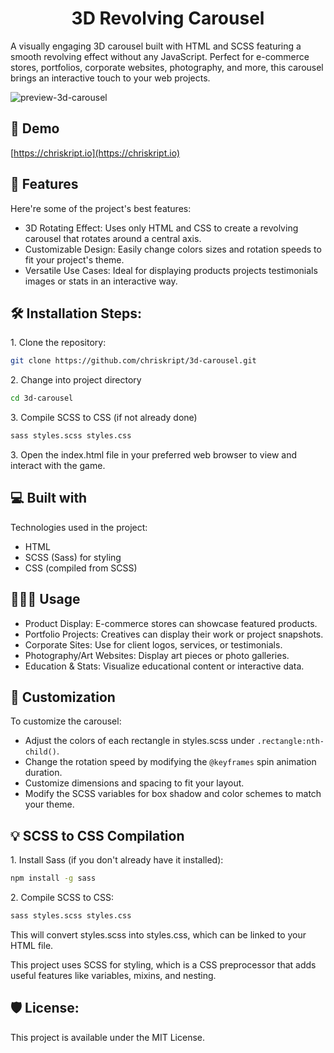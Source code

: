 <h1 align="center" id="title">3D Revolving Carousel</h1>

<p id="description">A visually engaging 3D carousel built with HTML and SCSS featuring a smooth revolving effect without any JavaScript. Perfect for e-commerce stores, portfolios, corporate websites, photography, and more, this carousel brings an interactive touch to your web projects.</p>

![preview-3d-carousel](https://github.com/user-attachments/assets/6b50ce30-e9b0-45aa-8299-99b343623d47)

<h2>🚀 Demo</h2>

[https://chriskript.io](https://chriskript.io)

  
  
<h2>🧐 Features</h2>

Here're some of the project's best features:

*   3D Rotating Effect: Uses only HTML and CSS to create a revolving carousel that rotates around a central axis.
*   Customizable Design: Easily change colors sizes and rotation speeds to fit your project's theme.
*   Versatile Use Cases: Ideal for displaying products projects testimonials images or stats in an interactive way.

<h2>🛠️ Installation Steps:</h2>

<p>1. Clone the repository:</p>

```bash
git clone https://github.com/chriskript/3d-carousel.git
```

<p>2. Change into project directory</p>

```bash
cd 3d-carousel
```

<p>3. Compile SCSS to CSS (if not already done)</p>

```bash
sass styles.scss styles.css
```

<p>3. Open the index.html file in your preferred web browser to view and interact with the game.</p>

  
<h2>💻 Built with</h2>

Technologies used in the project:

*   HTML
*   SCSS (Sass) for styling
*   CSS (compiled from SCSS)

<h2>👩🏻‍💻 Usage</h2>

*   Product Display: E-commerce stores can showcase featured products.
*   Portfolio Projects: Creatives can display their work or project snapshots.
*   Corporate Sites: Use for client logos, services, or testimonials.
*   Photography/Art Websites: Display art pieces or photo galleries.
*   Education & Stats: Visualize educational content or interactive data.


<h2>🎨 Customization</h2>

<p>To customize the carousel:</p>

*   Adjust the colors of each rectangle in styles.scss under `.rectangle:nth-child()`.
*   Change the rotation speed by modifying the `@keyframes` spin animation duration.
*   Customize dimensions and spacing to fit your layout.
*   Modify the SCSS variables for box shadow and color schemes to match your theme.

<h2>💡 SCSS to CSS Compilation</h2>

<p>1. Install Sass (if you don't already have it installed):</p>

```bash
npm install -g sass
```

<p>2. Compile SCSS to CSS:</p>

```bash
sass styles.scss styles.css
```

<p>This will convert styles.scss into styles.css, which can be linked to your HTML file.</p>

<p>This project uses SCSS for styling, which is a CSS preprocessor that adds useful features like variables, mixins, and nesting.</p>


<h2>🛡️ License:</h2>

This project is available under the MIT License.
